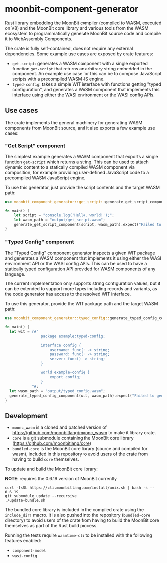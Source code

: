 # moonbit-component-generator

Rust library embedding the MoonBit compiler (compiled to WASM, executed on V8) and the MoonBit core library and various
tools from the WASM ecosystem to programmatically generate MoonBit source code and compile it to WebAssembly Components.

The crate is fully self-contained, does not require any external dependencies.
Some example use cases are exposed by crate features:

- `get-script`: generates a WASM component with a single exported function `get-script` that returns an arbitrary string
  embedded in the component. An example use case for this can be to compose JavaScript scripts with a precompiled WASM
  JS engine.
- `typed-config`: takes a simple WIT interface with functions getting "typed configuration", and generates a WASM
  component that implements this interface using either the WASI environment or the WASI config APIs.

## Use cases
The crate implements the general machinery for generating WASM components from MoonBit source, and it also exports a few example use cases:

### "Get Script" component
The simplest example generates a WASM component that exports a single function `get-script` which returns a string.
This can be used to attach dynamic content to a statically compiled WASM component via composition,
for example providing user-defined JavaScript code to a precompiled WASM JavaScript engine.

To use this generator, just provide the script contents and the target WASM path:

```rust
use moonbit_component_generator::get_script::generate_get_script_component;

fn main() {
    let script = "console.log('Hello, world!');";
    let wasm_path = "output/get_script.wasm";
    generate_get_script_component(script, wasm_path).expect("Failed to generate get-script component");
}
```

### "Typed Config" component
The "Typed Config" component generator inspects a given WIT package and generates a WASM component that implements it
using either the WASI environment API or the WASI config APIs. This can be used to have a statically typed configuration
API provided for WASM components of any language.

The current implementation only supports string configuration values, but it can be extended to support more types including
records and variants, as the code generator has access to the resolved WIT interface.

To use this generator, provide the WIT package path and the target WASM path:

```rust
use moonbit_component_generator::typed_config::generate_typed_config_component;

fn main() {
  let wit = r#"
                package example:typed-config;

                interface config {
                    username: func() -> string;
                    password: func() -> string;
                    server: func() -> string;
                }

                world example-config {
                    export config;
                }
            "#;
  let wasm_path = "output/typed_config.wasm";
  generate_typed_config_component(wit, wasm_path).expect("Failed to generate typed config component");
}

```

## Development

- `moonc_wasm` is a cloned and patched version of https://github.com/moonbitlang/moonc_wasm to make it library crate.
- `core` is a git submodule containing the MoonBit core library (https://github.com/moonbitlang/core)
- `bundled-core` is the MoonBit core library (source and compiled for wasm), included in this repository to avoid users of the crate from having to build `core` themselves.

To update and build the MoonBit core library:

**NOTE**: requires the 0.6.19 version of MoonBit currently

```
curl -fsSL https://cli.moonbitlang.com/install/unix.sh | bash -s -- 0.6.19
git submodule update --recursive
./update-bundle.sh
```

The bundled core library is included in the compiled crate using the `include_dir!` macro.
It is also pushed into the repository (`bundled-core` directory) to avoid users of the crate from having to build the MoonBit core themselves as part
of the Rust build process.

Running the tests require `wasmtime-cli` to be installed with the following features enabled:
- `component-model`
- `wasi-config`
